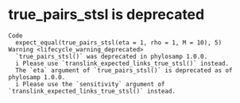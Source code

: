 # true_pairs_stsl is deprecated

    Code
      expect_equal(true_pairs_stsl(eta = 1, rho = 1, M = 10), 5)
    Warning <lifecycle_warning_deprecated>
      `true_pairs_stsl()` was deprecated in phylosamp 1.0.0.
      i Please use `translink_expected_links_true_stsl()` instead.
      The `eta` argument of `true_pairs_stsl()` is deprecated as of phylosamp 1.0.0.
      i Please use the `sensitivity` argument of `translink_expected_links_true_stsl()` instead.

